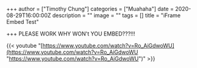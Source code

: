 +++
author = ["Timothy Chung"]
categories = ["Muahaha"]
date = 2020-08-29T16:00:00Z
description = ""
image = ""
tags = []
title = "iFrame Embed Test"

+++
PLEASE WORK WHY WON't YOU EMBED???!!!

<span class="tablewrapper" markdown="1">

{{< youtube "[https://www.youtube.com/watch?v=Ro_AiGdwoWU](https://www.youtube.com/watch?v=Ro_AiGdwoWU "https://www.youtube.com/watch?v=Ro_AiGdwoWU")" >}}

</span>